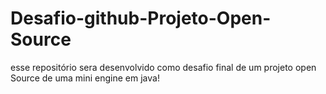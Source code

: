 # Desafio-github-Projeto-Open-Source
esse repositório sera desenvolvido como desafio final de um projeto open Source de uma mini engine em java!
